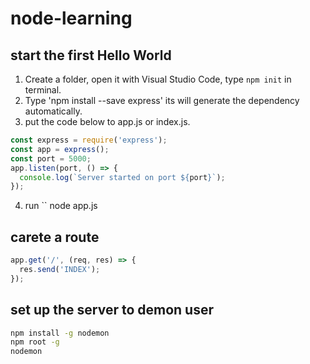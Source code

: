 # node-learning

## start the first Hello World
1. Create a folder, open it with Visual Studio Code, type `npm init` in terminal.
2. Type 'npm install --save express' its will generate the dependency automatically.
3. put the code below to app.js or index.js.
```javascript
const express = require('express');
const app = express();
const port = 5000;
app.listen(port, () => {
  console.log(`Server started on port ${port}`);
});
```
4. run `` node app.js

## carete a route
```javascript
app.get('/', (req, res) => {
  res.send('INDEX');
});
```

## set up the server to demon user
```bash
npm install -g nodemon
npm root -g
nodemon
```
